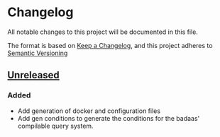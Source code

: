 # Changelog

All notable changes to this project will be documented in this file.

The format is based on [Keep a Changelog](https://keepachangelog.com/en/1.0.0/),
and this project adheres to [Semantic Versioning](https://semver.org/spec/v2.0.0.html)

## [Unreleased]

### Added

- Add generation of docker and configuration files
- Add gen conditions to generate the conditions for the badaas' compilable query system.

[unreleased]: https://github.com/ditrit/badaas-orm/cli/blob/main/changelog.md#unreleased